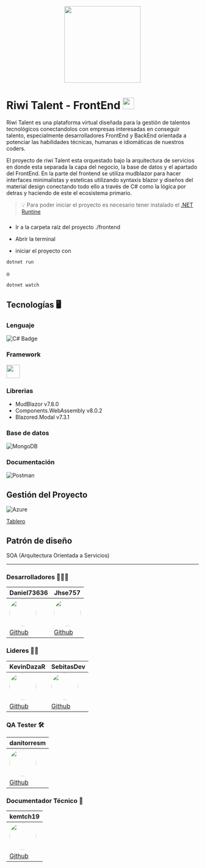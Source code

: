 <p align="center">
    <img src="https://i.postimg.cc/4Nz6tC2Y/Riwi-Logo.png" width=200px>
</p>

# Riwi Talent - FrontEnd <img src="https://i.postimg.cc/5yWVBpYD/frontend.png" width=30px>

Riwi Talent es una plataforma virtual diseñada para la gestión de talentos tecnológicos conectandolos con empresas interesadas en conseguir talento, especialmente desarrolladores FrontEnd y BackEnd orientada a potenciar las habilidades técnicas, humanas e idiomáticas de nuestros coders.

El proyecto de riwi Talent esta orquestado bajo la arquitectura de servicios en donde esta separada la capa del negocio, la base de datos y el apartado del FrontEnd. En la parte del frontend se utiliza mudblazor para hacer interfaces minimalistas y esteticas utilizando syntaxis blazor y diseños del material design conectando todo ello a través de C# como la lógica por detras y haciendo de este el ecosistema primario.

> 💡 Para poder iniciar el proyecto es necesario tener instalado el [.NET Runtine](https://dotnet.microsoft.com/es-es/download)


###

- Ir a la carpeta raíz del proyecto ./frontend

- Abrir la terminal

- iniciar el proyecto con

```bash
dotnet run
```

o

```bash
dotnet watch
```

## Tecnologías 🖥️

### Lenguaje

![C# Badge](https://img.shields.io/badge/C%23-512BD4?logo=csharp&logoColor=fff&style=for-the-badge)

### Framework

<img src="https://i.postimg.cc/Njynpm64/mudblazor.png" width=35px>

### Librerias

- MudBlazor v7.8.0
- Components.WebAssembly v8.0.2
- Blazored.Modal v7.3.1


### Base de datos

![MongoDB](https://img.shields.io/badge/MongoDB-%234ea94b.svg?style=for-the-badge&logo=mongodb&logoColor=white)

### Documentación

![Postman](https://img.shields.io/badge/Postman-FF6C37?style=for-the-badge&logo=postman&logoColor=white)


## Gestión del Proyecto

![Azure](https://img.shields.io/badge/azure-%230072C6.svg?style=for-the-badge&logo=microsoftazure&logoColor=white)

[Tablero](https://cvcentralteam.atlassian.net/jira/software/projects/SCRUM/boards/1?atlOrigin=eyJpIjoiZDUwZDU5ZTM3OTBhNDlkM2E4NTZmNmU5N2M1ZWNhZDMiLCJwIjoiaiJ9)

## Patrón de diseño

SOA (Arquitectura Orientada a Servicios)


---

### **Desarrolladores** 👨🏻‍💻

| **Daniel73636** | **Jhse757** 
| --- | --- | 
| <a href="https://github.com/Daniel73636"><img style="border-radius: 50%" src="https://github.com/Daniel73636.png" width=70px></a> | <a href="https://github.com/Jhse757"><img style="border-radius: 50%" src="https://github.com/Jhse757.png" width=70px></a>
| [Github](https://github.com/Daniel73636) | [Github](https://github.com/Jhse757) |

### **Lideres** 🤝🏻 

| **KevinDazaR** | **SebitasDev** 
| --- | --- | 
| <a href="https://github.com/KevinDazaR"><img style="border-radius: 50%" src="https://github.com/KevinDazaR.png" width=70px></a> | <a href="https://github.com/SebitasDev"><img style="border-radius: 50%" src="https://github.com/SebitasDev.png" width=70px></a> 
| [Github](https://github.com/KevinDazaR) | [Github](https://github.com/SebitasDev) |

### **QA Tester** 🛠️

| **danitorresm** |
| --- | 
| <a href="https://github.com/danitorresm"><img style="border-radius: 50%" src="https://github.com/danitorresm.png" width=70px></a> |
| [Github](https://github.com/danitorresm) |

### **Documentador Técnico** 📑

| **kemtch19** | 
| --- |
| <a href="https://github.com/kemtch19"><img style="border-radius: 50%" src="https://github.com/kemtch19.png" width=70px></a> |
| [Github](https://github.com/kemtch19) |
